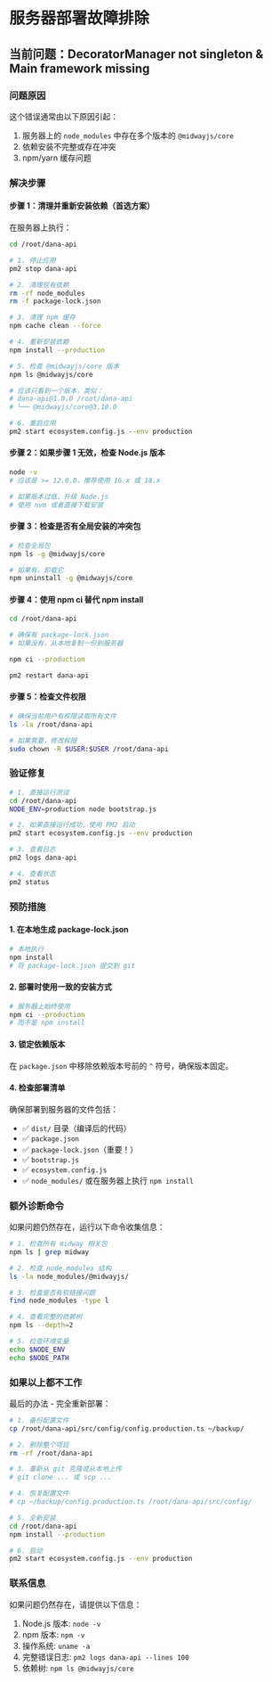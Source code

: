 # 服务器部署故障排除

## 当前问题：DecoratorManager not singleton & Main framework missing

### 问题原因
这个错误通常由以下原因引起：
1. 服务器上的 `node_modules` 中存在多个版本的 `@midwayjs/core`
2. 依赖安装不完整或存在冲突
3. npm/yarn 缓存问题

### 解决步骤

#### 步骤 1：清理并重新安装依赖（首选方案）

在服务器上执行：

```bash
cd /root/dana-api

# 1. 停止应用
pm2 stop dana-api

# 2. 清理现有依赖
rm -rf node_modules
rm -f package-lock.json

# 3. 清理 npm 缓存
npm cache clean --force

# 4. 重新安装依赖
npm install --production

# 5. 检查 @midwayjs/core 版本
npm ls @midwayjs/core

# 应该只看到一个版本，类似：
# dana-api@1.0.0 /root/dana-api
# └── @midwayjs/core@3.18.0

# 6. 重启应用
pm2 start ecosystem.config.js --env production
```

#### 步骤 2：如果步骤 1 无效，检查 Node.js 版本

```bash
node -v
# 应该是 >= 12.0.0，推荐使用 16.x 或 18.x

# 如果版本过低，升级 Node.js
# 使用 nvm 或者直接下载安装
```

#### 步骤 3：检查是否有全局安装的冲突包

```bash
# 检查全局包
npm ls -g @midwayjs/core

# 如果有，卸载它
npm uninstall -g @midwayjs/core
```

#### 步骤 4：使用 npm ci 替代 npm install

```bash
cd /root/dana-api

# 确保有 package-lock.json
# 如果没有，从本地复制一份到服务器

npm ci --production

pm2 restart dana-api
```

#### 步骤 5：检查文件权限

```bash
# 确保当前用户有权限读取所有文件
ls -la /root/dana-api

# 如果需要，修改权限
sudo chown -R $USER:$USER /root/dana-api
```

### 验证修复

```bash
# 1. 直接运行测试
cd /root/dana-api
NODE_ENV=production node bootstrap.js

# 2. 如果直接运行成功，使用 PM2 启动
pm2 start ecosystem.config.js --env production

# 3. 查看日志
pm2 logs dana-api

# 4. 查看状态
pm2 status
```

### 预防措施

#### 1. 在本地生成 package-lock.json
```bash
# 本地执行
npm install
# 将 package-lock.json 提交到 git
```

#### 2. 部署时使用一致的安装方式
```bash
# 服务器上始终使用
npm ci --production
# 而不是 npm install
```

#### 3. 锁定依赖版本
在 `package.json` 中移除依赖版本号前的 `^` 符号，确保版本固定。

#### 4. 检查部署清单

确保部署到服务器的文件包括：
- ✅ `dist/` 目录（编译后的代码）
- ✅ `package.json`
- ✅ `package-lock.json`（重要！）
- ✅ `bootstrap.js`
- ✅ `ecosystem.config.js`
- ✅ `node_modules/` 或在服务器上执行 `npm install`

### 额外诊断命令

如果问题仍然存在，运行以下命令收集信息：

```bash
# 1. 检查所有 midway 相关包
npm ls | grep midway

# 2. 检查 node_modules 结构
ls -la node_modules/@midwayjs/

# 3. 检查是否有软链接问题
find node_modules -type l

# 4. 查看完整的依赖树
npm ls --depth=2

# 5. 检查环境变量
echo $NODE_ENV
echo $NODE_PATH
```

### 如果以上都不工作

最后的办法 - 完全重新部署：

```bash
# 1. 备份配置文件
cp /root/dana-api/src/config/config.production.ts ~/backup/

# 2. 删除整个项目
rm -rf /root/dana-api

# 3. 重新从 git 克隆或从本地上传
# git clone ... 或 scp ...

# 4. 恢复配置文件
# cp ~/backup/config.production.ts /root/dana-api/src/config/

# 5. 全新安装
cd /root/dana-api
npm install --production

# 6. 启动
pm2 start ecosystem.config.js --env production
```

### 联系信息

如果问题仍然存在，请提供以下信息：
1. Node.js 版本: `node -v`
2. npm 版本: `npm -v`
3. 操作系统: `uname -a`
4. 完整错误日志: `pm2 logs dana-api --lines 100`
5. 依赖树: `npm ls @midwayjs/core`

